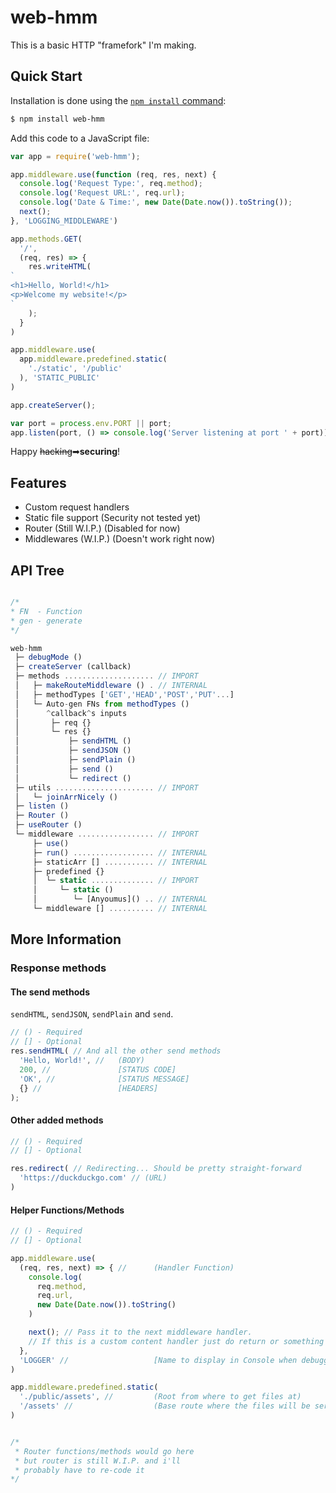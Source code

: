 # web-hmm
This is a basic HTTP "framefork" I'm making.
## Quick Start
Installation is done using the
[`npm install` command](https://docs.npmjs.com/getting-started/installing-npm-packages-locally):
```bash
$ npm install web-hmm
```
Add this code to a JavaScript file:
```js
var app = require('web-hmm');

app.middleware.use(function (req, res, next) {
  console.log('Request Type:', req.method);
  console.log('Request URL:', req.url);
  console.log('Date & Time:', new Date(Date.now()).toString());
  next();
}, 'LOGGING_MIDDLEWARE')

app.methods.GET(
  '/',
  (req, res) => {
    res.writeHTML(
`
<h1>Hello, World!</h1>
<p>Welcome my website!</p>
`
    );
  }
)

app.middleware.use(
  app.middleware.predefined.static(
    './static', '/public'
  ), 'STATIC_PUBLIC'
)

app.createServer();

var port = process.env.PORT || port;
app.listen(port, () => console.log('Server listening at port ' + port));
```

Happy ~~hacking~~➡**securing**!

## Features
 * Custom request handlers
 * Static file support (Security not tested yet)
 * Router (Still W.I.P.) (Disabled for now)
 * Middlewares (W.I.P.) (Doesn't work right now)

## API Tree

```js

/*
* FN  - Function
* gen - generate
*/

web-hmm
 ├─ debugMode ()
 ├─ createServer (callback)
 ├─ methods .................... // IMPORT
 │   ├─ makeRouteMiddleware () . // INTERNAL
 │   ├─ methodTypes ['GET','HEAD','POST','PUT'...]
 │   └─ Auto-gen FNs from methodTypes ()
 │      ^callback^s inputs
 │       ├─ req {}
 │       └─ res {}
 │           ├─ sendHTML ()
 │           ├─ sendJSON ()
 │           ├─ sendPlain ()
 │           ├─ send ()
 │           └─ redirect ()
 ├─ utils ...................... // IMPORT
 │   └─ joinArrNicely ()
 ├─ listen ()
 ├─ Router ()
 ├─ useRouter ()
 └─ middleware ................. // IMPORT
     ├─ use()
     ├─ run() .................. // INTERNAL
     ├─ staticArr [] ........... // INTERNAL
     ├─ predefined {}
     │  └─ static .............. // IMPORT
     │     └─ static ()
     │        └─ [Anyoumus]() .. // INTERNAL
     └─ middleware [] .......... // INTERNAL
```

## More Information
### Response methods
#### The send methods
`sendHTML`, `sendJSON`, `sendPlain` and `send`.
```js
// () - Required
// [] - Optional
res.sendHTML( // And all the other send methods
  'Hello, World!', //   (BODY)
  200, //               [STATUS CODE]
  'OK', //              [STATUS MESSAGE]
  {} //                 [HEADERS]
);
```
#### Other added methods
```js
// () - Required
// [] - Optional

res.redirect( // Redirecting... Should be pretty straight-forward
  'https://duckduckgo.com' // (URL)
)

```

#### Helper Functions/Methods

```js
// () - Required
// [] - Optional

app.middleware.use(
  (req, res, next) => { //      (Handler Function)
    console.log(
      req.method,
      req.url,
      new Date(Date.now()).toString()
    )

    next(); // Pass it to the next middleware handler.
    // If this is a custom content handler just do return or something
  },
  'LOGGER' //                   [Name to display in Console when debugging]
)

app.middleware.predefined.static(
  './public/assets', //         (Root from where to get files at)
  '/assets' //                  (Base route where the files will be served)
)


/*
 * Router functions/methods would go here
 * but router is still W.I.P. and i'll
 * probably have to re-code it
*/

```